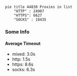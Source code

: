 
```mermaid
pie title 44830 Proxies in list
    "HTTP" : 24907
    "HTTPS": 6627
    "SOCKS" : 18435
```

### Some Info
#### Average Timeout

- mixed: 3.0s
- http: 1.5s
- https: 8.6s
- socks: 6.3s